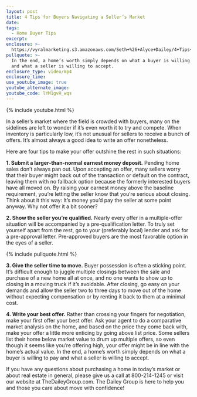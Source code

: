 ```yaml
---
layout: post
title: 4 Tips for Buyers Navigating a Seller’s Market
date:
tags:
  - Home Buyer Tips
excerpt:
enclosure: >-
  https://vyralmarketing.s3.amazonaws.com/Seth+%26+Alyce+Dailey/4+Tips+for+Buyers+Navigating+a+Sellers+Market.mp4
pullquote: >-
  In the end, a home’s worth simply depends on what a buyer is willing to pay
  and what a seller is willing to accept.
enclosure_type: video/mp4
enclosure_time:
use_youtube_image: true
youtube_alternate_image:
youtube_code: lYM1gvH_wqs
---
```


{% include youtube.html %}

In a seller’s market where the field is crowded with buyers, many on the sidelines are left to wonder if it’s even worth it to try and compete. When inventory is particularly low, it’s not unusual for sellers to receive a bunch of offers. It’s almost always a good idea to write an offer nonetheless. &nbsp;

Here are four tips to make your offer outshine the rest in such situations:&nbsp;

**1\. Submit a larger-than-normal earnest money deposit.** Pending home sales don’t always pan out. Upon accepting an offer, many sellers worry that their buyer might back out of the transaction or default on the contract, leaving them with no fallback option because the formerly interested buyers have all moved on. By raising your earnest money above the baseline requirement, you’re letting the seller know that you’re serious about closing. Think about it this way: It’s money you’d pay the seller at some point anyway. Why not offer it a bit sooner?&nbsp;

**2\. Show the seller you’re qualified.** Nearly every offer in a multiple-offer situation will be accompanied by a pre-qualification letter. To truly set yourself apart from the rest, go to your (preferably local) lender and ask for a pre-approval letter. Pre-approved buyers are the most favorable option in the eyes of a seller. &nbsp;

{% include pullquote.html %}

**3\. Give the seller time to move.** Buyer possession is often a sticking point. It’s difficult enough to juggle multiple closings between the sale and purchase of a new home all at once, and no one wants to show up to closing in a moving truck if it’s avoidable. After closing, go easy on your demands and allow the seller two to three days to move out of the home without expecting compensation or by renting it back to them at a minimal cost.&nbsp;

**4\. Write your best offer.** Rather than crossing your fingers for negotiation, make your first offer your best offer. Ask your agent to do a comparative market analysis on the home, and based on the price they come back with, make your offer a little more enticing by going above list price. Some sellers list their home below market value to drum up multiple offers, so even though it seems like you’re offering high, your offer might be in line with the home’s actual value. In the end, a home’s worth simply depends on what a buyer is willing to pay and what a seller is willing to accept. &nbsp;&nbsp;

If you have any questions about purchasing a home in today’s market or about real estate in general, please give us a call at 800-214-1245 or visit our website at TheDaileyGroup.com. The Dailey Group is here to help you and those you care about move with confidence\!&nbsp;